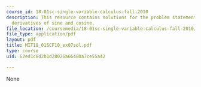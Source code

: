 ```yaml
---
course_id: 18-01sc-single-variable-calculus-fall-2010
description: This resource contains solutions for the problem statements related to
  derivatives of sine and cosine.
file_location: /coursemedia/18-01sc-single-variable-calculus-fall-2010/62ed1c8d2b1d28026a66480a7ce55a42_MIT18_01SCF10_ex07sol.pdf
file_type: application/pdf
layout: pdf
title: MIT18_01SCF10_ex07sol.pdf
type: course
uid: 62ed1c8d2b1d28026a66480a7ce55a42

---
```

None